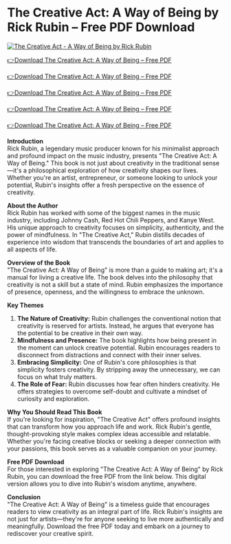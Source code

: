 # The Creative Act: A Way of Being by Rick Rubin – Free PDF Download
[![The Creative Act - A Way of Being by Rick Rubin](https://playghar.com/wp-content/uploads/2025/02/The-Creative-Act-A-Way-of-Being-by-Rick-Rubin-Free-PDF-Download.webp)](https://playghar.com/the-creative-act-a-way-of-being-by-rick-rubin-free-pdf/)


[👉Download The Creative Act: A Way of Being – Free PDF](https://playghar.com/the-creative-act-a-way-of-being-by-rick-rubin-free-pdf/)

[👉Download The Creative Act: A Way of Being – Free PDF](https://playghar.com/the-creative-act-a-way-of-being-by-rick-rubin-free-pdf/)

[👉Download The Creative Act: A Way of Being – Free PDF](https://playghar.com/the-creative-act-a-way-of-being-by-rick-rubin-free-pdf/)

[👉Download The Creative Act: A Way of Being – Free PDF](https://playghar.com/the-creative-act-a-way-of-being-by-rick-rubin-free-pdf/)

[👉Download The Creative Act: A Way of Being – Free PDF](https://playghar.com/the-creative-act-a-way-of-being-by-rick-rubin-free-pdf/)


**Introduction**  
Rick Rubin, a legendary music producer known for his minimalist approach and profound impact on the music industry, presents "The Creative Act: A Way of Being." This book is not just about creativity in the traditional sense—it's a philosophical exploration of how creativity shapes our lives. Whether you're an artist, entrepreneur, or someone looking to unlock your potential, Rubin's insights offer a fresh perspective on the essence of creativity.

**About the Author**  
Rick Rubin has worked with some of the biggest names in the music industry, including Johnny Cash, Red Hot Chili Peppers, and Kanye West. His unique approach to creativity focuses on simplicity, authenticity, and the power of mindfulness. In "The Creative Act," Rubin distills decades of experience into wisdom that transcends the boundaries of art and applies to all aspects of life.

**Overview of the Book**  
"The Creative Act: A Way of Being" is more than a guide to making art; it's a manual for living a creative life. The book delves into the philosophy that creativity is not a skill but a state of mind. Rubin emphasizes the importance of presence, openness, and the willingness to embrace the unknown.

**Key Themes**  
1. **The Nature of Creativity:** Rubin challenges the conventional notion that creativity is reserved for artists. Instead, he argues that everyone has the potential to be creative in their own way.
2. **Mindfulness and Presence:** The book highlights how being present in the moment can unlock creative potential. Rubin encourages readers to disconnect from distractions and connect with their inner selves.
3. **Embracing Simplicity:** One of Rubin's core philosophies is that simplicity fosters creativity. By stripping away the unnecessary, we can focus on what truly matters.
4. **The Role of Fear:** Rubin discusses how fear often hinders creativity. He offers strategies to overcome self-doubt and cultivate a mindset of curiosity and exploration.

**Why You Should Read This Book**  
If you're looking for inspiration, "The Creative Act" offers profound insights that can transform how you approach life and work. Rick Rubin's gentle, thought-provoking style makes complex ideas accessible and relatable. Whether you're facing creative blocks or seeking a deeper connection with your passions, this book serves as a valuable companion on your journey.

**Free PDF Download**  
For those interested in exploring "The Creative Act: A Way of Being" by Rick Rubin, you can download the free PDF from the link below. This digital version allows you to dive into Rubin's wisdom anytime, anywhere.

**Conclusion**  
"The Creative Act: A Way of Being" is a timeless guide that encourages readers to view creativity as an integral part of life. Rick Rubin's insights are not just for artists—they're for anyone seeking to live more authentically and meaningfully. Download the free PDF today and embark on a journey to rediscover your creative spirit.

